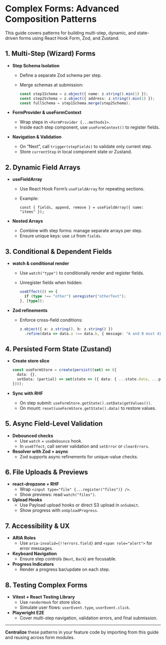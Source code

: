 # Complex Forms: Advanced Composition Patterns

This guide covers patterns for building multi-step, dynamic, and state-driven forms using React Hook Form, Zod, and Zustand.

## 1. Multi-Step (Wizard) Forms

- **Step Schema Isolation**
  - Define a separate Zod schema per step.
  - Merge schemas at submission:  

    ```ts
    const step1Schema = z.object({ name: z.string().min(1) });
    const step2Schema = z.object({ address: z.string().min(1) });
    const fullSchema = step1Schema.merge(step2Schema);
    ```

- **FormProvider & useFormContext**
  - Wrap steps in `<FormProvider {...methods}>`.
  - Inside each step component, use `useFormContext()` to register fields.
- **Navigation & Validation**
  - On “Next”, call `trigger(stepFields)` to validate only current step.
  - Store `currentStep` in local component state or Zustand.

## 2. Dynamic Field Arrays

- **useFieldArray**
  - Use React Hook Form’s `useFieldArray` for repeating sections.
  - Example:

    ```tsx
    const { fields, append, remove } = useFieldArray({ name: "items" });
    ```

- **Nested Arrays**
  - Combine with step forms: manage separate arrays per step.
  - Ensure unique keys: use `id` from `fields`.

## 3. Conditional & Dependent Fields

- **watch & conditional render**
  - Use `watch("type")` to conditionally render and register fields.
  - Unregister fields when hidden:  

    ```ts
    useEffect(() => {
      if (type !== "other") unregister("otherText");
    }, [type]);
    ```

- **Zod refinements**
  - Enforce cross-field conditions:  

    ```ts
    z.object({ a: z.string(), b: z.string() })
      .refine(data => data.a !== data.b, { message: "A and B must differ" });
    ```

## 4. Persisted Form State (Zustand)

- **Create store slice**

  ```ts
  const useFormStore = create(persist((set) => ({
    data: {},
    setData: (partial) => set(state => ({ data: { ...state.data, ...partial } })),
  })));
  ```

- **Sync with RHF**
  - On step submit: `useFormStore.getState().setData(getValues())`.
  - On mount: `reset(useFormStore.getState().data)` to restore values.

## 5. Async Field-Level Validation

- **Debounced checks**
  - Use `watch` + `useDebounce` hook.
  - In `useEffect`, call server validation and `setError` or `clearErrors`.
- **Resolver with Zod + async**
  - Zod supports async refinements for unique-value checks.

## 6. File Uploads & Previews

- **react-dropzone + RHF**
  - Wrap `<input type="file" {...register("files")} />`.
  - Show previews: read `watch("files")`.
- **Upload Hooks**
  - Use Payload upload hooks or direct S3 upload in `onSubmit`.
  - Show progress with `onUploadProgress`.

## 7. Accessibility & UX

- **ARIA Roles**
  - Use `aria-invalid={!!errors.field}` and `<span role="alert">` for error messages.
- **Keyboard Navigation**
  - Ensure step controls (`Next`, `Back`) are focusable.
- **Progress Indicators**
  - Render a progress bar/update on each step.

## 8. Testing Complex Forms

- **Vitest + React Testing Library**
  - Use `renderHook` for store slice.
  - Simulate user flows: `userEvent.type`, `userEvent.click`.
- **Playwright E2E**
  - Cover multi-step navigation, validation errors, and final submission.

---

**Centralize** these patterns in your feature code by importing from this guide and reusing across form modules.
